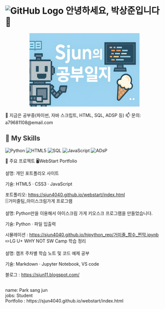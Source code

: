 # <img src="https://github.githubassets.com/images/modules/logos_page/GitHub-Mark.png" alt="GitHub Logo" width="40" height="40" /> 안녕하세요, 박상준입니다 👋

<p align="center">
  <img src="blog_banner.jpg" alt="Cover" width="350" style="max-width: 100%; height: auto;" />
</p>
🔭 지금은 공부중(파이썬, 자바 스크립트, HTML, SQL, ADSP 등)  
📫 문의: a79681108@email.com  

<h2 style="color:#333333;">🚀 My Skills</h2>

![Python](https://img.shields.io/badge/Python-3776AB?logo=python&logoColor=ffffff)
![HTML5](https://img.shields.io/badge/HTML5-E34F26?logo=html5&logoColor=ffffff)
![SQL](https://img.shields.io/badge/SQL-336791?logo=postgresql&logoColor=white)
![JavaScript](https://img.shields.io/badge/JavaScript-F7DF1E?logo=javascript&logoColor=black)
![ADsP](https://img.shields.io/badge/ADsP-008080?logoColor=white)

🔧 주요 프로젝트
🖥️WebStart Portfolio

설명: 개인 포트폴리오 사이트

기술: HTML5 · CSS3 · JavaScript

포트폴리오: https://sjun4040.github.io/webstart/index.html
<br>
🗄️거미줄팀_아이스크림가게 프로그램

설명: Python만을 이용해서 아이스크림 가게 키오스크 프로그램을 만들었습니다.

기술: Python · 파일 입출력

시뮬레이션 :  https://sjun4040.github.io/hipython_rep/거미줄_함수_찐막.ipynb
<br>
✏️LG U+ WHY NOT SW Camp 학습 정리

설명: 캠프 주차별 학습 노트 및 코드 예제 공부

기술: Markdown · Jupyter Notebook, VS code

블로그 : https://sjun11.blogspot.com/




<br>
name: Park sang jun<br>
jobs: Student<br>
Portfolio : https://sjun4040.github.io/webstart/index.html<br>

